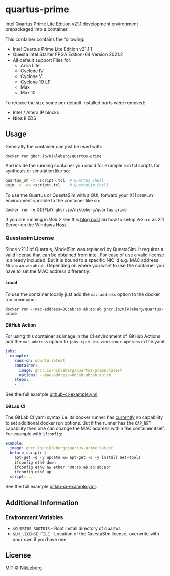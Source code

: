 # quartus-prime
[Intel Quartus Prime Lite Edition v21.1](https://www.intel.de/content/www/de/de/products/details/fpga/development-tools/quartus-prime/resource.html) development environment prepackaged into a container.

This container contains the following:
* Intel Quartus Prime Lite Edition v21.1.1
* Questa Intel Starter FPGA Edition-64 Version 2021.2
* All default support Files for:
  * Arria Lite
  * Cyclone IV
  * Cyclone V
  * Cyclone 10 LP
  * Max
  * Max 10

To reduce the size some per default installed parts were removed:
* Intel / Altera IP blocks
* Nios II EDS

## Usage
Generally the container can just be used with:
```shell
docker run ghcr.io/nikleberg/quartus-prime
```
And inside the running container you could for example run tcl scripts for synthesis or simulation like so:
```bash
quartus_sh -t <script>.tcl  # Quartus Shell
vsim -c -do <script>.tcl    # QuestaSim Shell
```
To use the Quartus or QuestaSim with a GUI, forward your X11 `DISPLAY` environment variable to the container like so:
```shell
docker run -e DISPLAY ghcr.io/nikleberg/quartus-prime
```
If you are running in _WSL2_ see this [blog post](https://aalonso.dev/blog/how-to-use-gui-apps-in-wsl2-forwarding-x-server-cdj) on how to setup `VcXsrc` as X11 Server on the Windows Host.

### Questasim License
Since v21.1 of Quartus, ModelSim was replaced by QuestaSim. It requires a valid license that can be obtained from [intel](https://licensing.intel.com/). For ease of use a valid license is already included. But it is bound to a specific NIC id e.g. MAC address `00:ab:ab:ab:ab:ab`. Depending on where you want to use the container you have to set the MAC address differently:

#### Local
To use the container locally just add the `mac-address` option to the docker run command:
```shell
docker run --mac-address=00:ab:ab:ab:ab:ab ghcr.io/nikleberg/quartus-prime
```

#### GitHub Action
For using this container as image in the CI environment of GitHub Actions add the `mac-address` option to `jobs.<job_id>.container.options` in the yaml:
```yaml
jobs:
  example:
    runs-on: ubuntu-latest
    container:
      image: ghcr.io/nikleberg/quartus-prime:latest
      options: --mac-address=00:ab:ab:ab:ab:ab
    steps:
    - ...
```
See the full example [github-ci-example.yml](github-ci-example.yml).

#### GitLab CI
The GitLab CI yaml syntax i.e. its docker runner has [currently](https://gitlab.com/gitlab-org/gitlab-runner/-/issues/2344) no capability to set additional docker run options. But if the runner has the `CAP_NET` capability then one can change the MAC address within the container itself. For example with `ifconfig`:
```yaml
example:
  image: ghcr.io/nikleberg/quartus-prime:latest
  before_script: |
    apt-get -q -y update && apt-get -q -y install net-tools
    ifconfig eth0 down
    ifconfig eth0 hw ether "00:ab:ab:ab:ab:ab"
    ifconfig eth0 up
  script: ...
```
See the full example [gitlab-ci-example.yml](gitlab-ci-example.yml).

## Additional Information

### Environment Variables
* `$QUARTUS_ROOTDIR` - Root install directory of quartus
* `$LM_LICENSE_FILE` - Location of the QuestaSim license, overwrite with your own if you have one

## License
[MIT](./../LICENSE) © [NikLeberg](https://github.com/NikLeberg).
